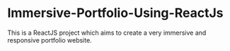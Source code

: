 # Immersive-Portfolio-Using-ReactJs
This is a ReactJS project which aims to create a very immersive and responsive portfolio website. 
